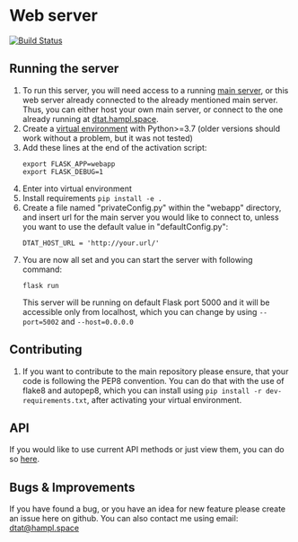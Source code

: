 # Web server

[![Build Status](https://www.travis-ci.org/deeptownadmintools/web-server.svg?branch=master)](https://www.travis-ci.org/deeptownadmintools/web-server)


## Running the server
1) To run this server, you will need access to a running [main server](https://github.com/deeptownadmintools/main-server), or this web server already connected to the already mentioned main server. Thus, you can either host your own main server, or connect to the one already running at [dtat.hampl.space](http://dtat.hampl.space/).
1) Create a [virtual environment](https://docs.python.org/3/library/venv.html) with Python>=3.7 (older versions should work without a problem, but it was not tested)
1) Add these lines at the end of the activation script:
    ```
    export FLASK_APP=webapp
    export FLASK_DEBUG=1
    ```
1) Enter into virtual environment
1) Install requirements `pip install -e .`
1) Create a file named "privateConfig.py" within the "webapp" directory, and insert url for the main server you would like to connect to, unless you want to use the default value in "defaultConfig.py":
    ```
    DTAT_HOST_URL = 'http://your.url/'
    ```
1) You are now all set and you can start the server with following command:
    ```
    flask run
    ```
    This server will be running on default Flask port 5000 and it will be accessible only from localhost, which you can change by using `--port=5002` and `--host=0.0.0.0`


## Contributing
1) If you want to contribute to the main repository please ensure, that your code is following the PEP8 convention. You can do that with the use of flake8 and autopep8, which you can install using `pip install -r dev-requirements.txt`, after activating your virtual environment.

## API
If you would like to use current API methods or just view them, you can do so [here](https://documenter.getpostman.com/view/5414817/S1LsXq6g).

## Bugs & Improvements
If you have found a bug, or you have an idea for new feature please create an issue here on github. You can also contact me using email: [dtat@hampl.space](mailto:dtat@hampl.space)